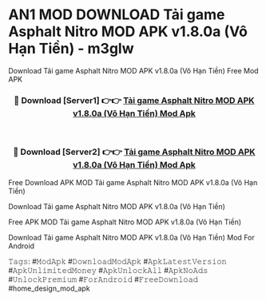 # AN1 MOD DOWNLOAD Tải game Asphalt Nitro MOD APK v1.8.0a (Vô Hạn Tiền) - m3glw
Download Tải game Asphalt Nitro MOD APK v1.8.0a (Vô Hạn Tiền) Free Mod APK

<div align="center">
<h3>🔴 Download [Server1] 👉👉 <a href="https://apk-comot.site?title=Tải_game_Asphalt_Nitro_MOD_APK_v1.8.0a_(Vô_Hạn_Tiền)">Tải game Asphalt Nitro MOD APK v1.8.0a (Vô Hạn Tiền) Mod Apk</a></h3><br>

<h3>🔴 Download [Server2] 👉👉 <a href="https://apk-comot.site?title=Tải_game_Asphalt_Nitro_MOD_APK_v1.8.0a_(Vô_Hạn_Tiền)">Tải game Asphalt Nitro MOD APK v1.8.0a (Vô Hạn Tiền) Mod Apk</a></h3>
</div>


Free Download APK MOD Tải game Asphalt Nitro MOD APK v1.8.0a (Vô Hạn Tiền)

Download Tải game Asphalt Nitro MOD APK v1.8.0a (Vô Hạn Tiền) 

Free APK MOD Tải game Asphalt Nitro MOD APK v1.8.0a (Vô Hạn Tiền) 

Download Tải game Asphalt Nitro MOD APK v1.8.0a (Vô Hạn Tiền) Mod For Android

𝚃𝚊𝚐𝚜: #𝙼𝚘𝚍𝙰𝚙𝚔 #𝙳𝚘𝚠𝚗𝚕𝚘𝚊𝚍𝙼𝚘𝚍𝙰𝚙𝚔 #𝙰𝚙𝚔𝙻𝚊𝚝𝚎𝚜𝚝𝚅𝚎𝚛𝚜𝚒𝚘𝚗 #𝙰𝚙𝚔𝚄𝚗𝚕𝚒𝚖𝚒𝚝𝚎𝚍𝙼𝚘𝚗𝚎𝚢 #𝙰𝚙𝚔𝚄𝚗𝚕𝚘𝚌𝚔𝙰𝚕𝚕 #𝙰𝚙𝚔𝙽𝚘𝙰𝚍𝚜 #𝚄𝚗𝚕𝚘𝚌𝚔𝙿𝚛𝚎𝚖𝚒𝚞𝚖 #𝙵𝚘𝚛𝙰𝚗𝚍𝚛𝚘𝚒𝚍 #𝙵𝚛𝚎𝚎𝙳𝚘𝚠𝚗𝚕𝚘𝚊𝚍 #home_design_mod_apk